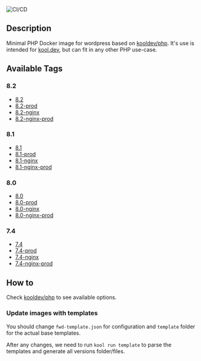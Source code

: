 ![CI/CD](https://github.com/kool-dev/docker-wordpress/workflows/CI/CD/badge.svg)

## Description

Minimal PHP Docker image for wordpress based on [kooldev/php](https://github.com/kool-dev/docker-php). It's use is intended for [kool.dev](https://github.com/kool-dev/kool), but can fit in any other PHP use-case.

## Available Tags

### 8.2

- [8.2](https://github.com/kool-dev/docker-wordpress/blob/master/8.2/Dockerfile)
- [8.2-prod](https://github.com/kool-dev/docker-wordpress/blob/master/8.2-prod/Dockerfile)
- [8.2-nginx](https://github.com/kool-dev/docker-wordpress/blob/master/8.2-nginx/Dockerfile)
- [8.2-nginx-prod](https://github.com/kool-dev/docker-wordpress/blob/master/8.2-nginx-prod/Dockerfile)

### 8.1

- [8.1](https://github.com/kool-dev/docker-wordpress/blob/master/8.1/Dockerfile)
- [8.1-prod](https://github.com/kool-dev/docker-wordpress/blob/master/8.1-prod/Dockerfile)
- [8.1-nginx](https://github.com/kool-dev/docker-wordpress/blob/master/8.1-nginx/Dockerfile)
- [8.1-nginx-prod](https://github.com/kool-dev/docker-wordpress/blob/master/8.1-nginx-prod/Dockerfile)

### 8.0

- [8.0](https://github.com/kool-dev/docker-wordpress/blob/master/8.0/Dockerfile)
- [8.0-prod](https://github.com/kool-dev/docker-wordpress/blob/master/8.0-prod/Dockerfile)
- [8.0-nginx](https://github.com/kool-dev/docker-wordpress/blob/master/8.0-nginx/Dockerfile)
- [8.0-nginx-prod](https://github.com/kool-dev/docker-wordpress/blob/master/8.0-nginx-prod/Dockerfile)

### 7.4

- [7.4](https://github.com/kool-dev/docker-wordpress/blob/master/7.4/Dockerfile)
- [7.4-prod](https://github.com/kool-dev/docker-wordpress/blob/master/7.4-prod/Dockerfile)
- [7.4-nginx](https://github.com/kool-dev/docker-wordpress/blob/master/7.4-nginx/Dockerfile)
- [7.4-nginx-prod](https://github.com/kool-dev/docker-wordpress/blob/master/7.4-nginx-prod/Dockerfile)

## How to

Check [kooldev/php](https://github.com/kool-dev/docker-php) to see available options.

### Update images with templates

You should change `fwd-template.json` for configuration and `template` folder for the actual base templates.

After any changes, we need to run `kool run template` to parse the templates and generate all versions folder/files.
